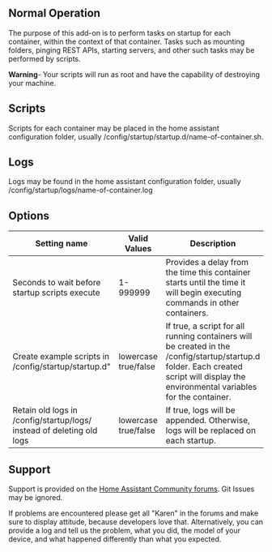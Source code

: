## Normal Operation
The purpose of this add-on is to perform tasks on startup for each container, within the context of that container.  Tasks such as mounting folders, pinging REST APIs, starting servers, and other such tasks may be performed by scripts.  

**Warning**- Your scripts will run as root and have the capability of destroying your machine. 

## Scripts
Scripts for each container may be placed in the home assistant configuration folder, usually /config/startup/startup.d/name-of-container.sh. 

## Logs
Logs may be found in the home assistant configuration folder, usually /config/startup/logs/name-of-container.log

## Options
| Setting name | Valid Values| Description |
|---|---|---|
|Seconds to wait before startup scripts execute| 1-999999 |Provides a delay from the time this container starts until the time it will begin executing commands in other containers. 
|Create example scripts in /config/startup/startup.d"|lowercase true/false|If true, a script for all running containers will be created in the /config/startup/startup.d folder. Each created script will display the environmental variables for the container.|
|Retain old logs in /config/startup/logs/ instead of deleting old logs|lowercase true/false| If true, logs will be appended. Otherwise, logs will be replaced on each startup. |

## Support
Support is provided on the [Home Assistant Community forums](https://community.home-assistant.io/t/run-on-startup-d/271008).  Git Issues may be ignored.

If problems are encountered please get all "Karen" in the forums and make sure to display attitude, because developers love that.  Alternatively, you can provide a log and tell us the problem, what you did, the model of your device, and what happened differently than what you expected.

